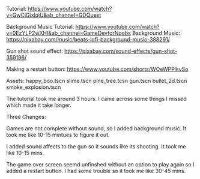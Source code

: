 Tutorial: https://www.youtube.com/watch?v=GwCiGixlqiU&ab_channel=GDQuest

Background Music Tutorial: https://www.youtube.com/watch?v=0EzYLP2wXHI&ab_channel=GameDevforNoobs
Background Music: https://pixabay.com/music/beats-lofi-background-music-388291/

Gun shot sound effect: https://pixabay.com/sound-effects/gun-shot-359196/

Making a restart button: https://www.youtube.com/shorts/WOeWPPlkvSo

Assets:
happy_boo.tscn
slime.tscn
pine_tree.tcsn
gun.tscn
bullet_2d.tscn
smoke_explosion.tscn

The tutorial took me around 3 hours. I came across some things I missed which made it take longer.

Three Changes:

Games are not complete without sound, so I added background music. It took me like 10-15 mintues to figure it out. 

I added sound affects to the gun so it sounds like its shooting. It took me like 10-15 mins.

The game over screen seemd unfinshed without an option to play again so I added a restart button. I had some trouble so it took me like 30-45 mins.
